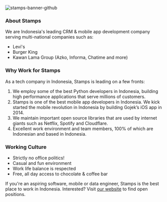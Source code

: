 ![stamps-banner-github](https://user-images.githubusercontent.com/188658/206082443-a2bd5313-8e21-45c2-a533-1095c99818f1.jpg)

### About Stamps
We are Indonesia's leading CRM & mobile app development company serving multi-national companies such as:
* Levi's
* Burger King 
* Kawan Lama Group (Azko, Informa, Chatime and more)

### Why Work for Stamps
As a tech company in Indonesia, Stamps is leading on a few fronts:
1. We employ some of the best Python developers in Indonesia, building high performance applications that serve millions of customers.
2. Stamps is one of the best mobile app developers in Indonesia. We kick started the mobile revolution in Indonesia by building Gojek’s iOS app in 2014.
3. We maintain important open source libraries that are used by internet giants such as Netflix, Spotify and Cloudflare.
4. Excellent work environment and team members, 100% of which are Indonesian and based in Indonesia.

### Working Culture
* Strictly no office politics!
* Casual and fun environment
* Work life balance is respected
* Free, all day access to chocolate & coffee bar

If you're an aspiring software, mobile or data engineer, Stamps is the best place to work in Indonesia. Interested? Visit [our website](https://stamps.id/careers/) to find open positions.

